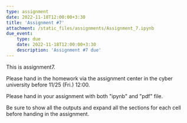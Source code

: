 ```yaml
---
type: assignment
date: 2022-11-18T12:00:00+3:30
title: 'Assignment #7'
attachment: /static_files/assignments/Assignment_7.ipynb
due_event: 
    type: due
    date: 2022-11-18T12:00:00+3:30
    description: 'Assignment #7 due'
---
```

This is assignment7.

Please hand in the homework via the assignment center in the cyber university before 11/25 (Fri.) 12:00.

Please hand in your assignment with both "ipynb" and "pdf" file.

Be sure to show all the outputs and expand all the sections for each cell before handing in the assignment.
